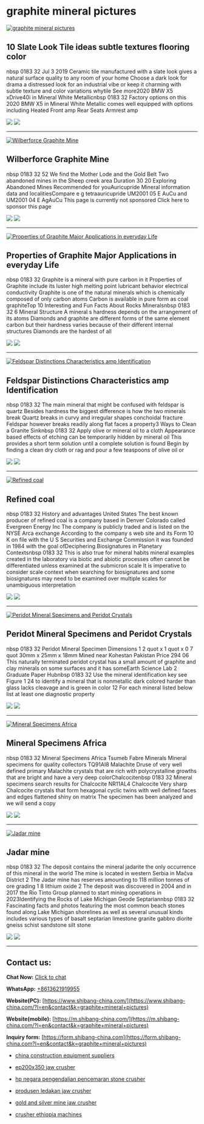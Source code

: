 # graphite mineral pictures

<a href="https://swt.shibang-china.com/?l=en&img&k=graphite+mineral+pictures" target="_blank">![graphite mineral pictures](http://static.shibang-china.com/all-800x300/1062.jpg)</a>

## 10 Slate Look Tile ideas subtle textures flooring color
nbsp 0183 32 Jul 3 2019 Ceramic tile manufactured with a slate look gives a natural surface quality to any room of your home Choose a dark look for drama a distressed look for an industrial vibe or keep it charming with subtle texture and color variations whytile See more2020 BMW X5 xDrive40i in Mineral White Metallicnbsp 0183 32 Factory options on this 2020 BMW X5 in Mineral White Metallic comes well equipped with options including Heated Front amp Rear Seats Armrest amp


<a href="https://whatsapp.shibangsoft.com/WhatsApp.php" target="_blank" title="WhatsApp">![](http://static.shibang-china.com/icon/whatsapp.png)</a> <a href="https://swt.shibang-china.com/?l=en&icon&k=graphite+mineral+pictures" target="_blank">![](http://static.shibang-china.com/icon/chat-en.png)</a>

---

<a href="https://swt.shibang-china.com/?l=en&img&k=graphite+mineral+pictures" target="_blank">![Wilberforce Graphite Mine](http://static.shibang-china.com/all-800x300/114.jpg)</a>

## Wilberforce Graphite Mine
nbsp 0183 32 52 We find the Mother Lode and the Gold Belt Two abandoned mines in the Sheep creek area Duration 30 20 Exploring Abandoned Mines Recommended for youAuricupride Mineral information data and localitiesCompare e g tetraauricupride UM2001 05 E AuCu and UM2001 04 E AgAuCu This page is currently not sponsored Click here to sponsor this page


<a href="https://whatsapp.shibangsoft.com/WhatsApp.php" target="_blank" title="WhatsApp">![](http://static.shibang-china.com/icon/whatsapp.png)</a> <a href="https://swt.shibang-china.com/?l=en&icon&k=graphite+mineral+pictures" target="_blank">![](http://static.shibang-china.com/icon/chat-en.png)</a>

---

<a href="https://swt.shibang-china.com/?l=en&img&k=graphite+mineral+pictures" target="_blank">![Properties of Graphite Major Applications in everyday Life](http://static.shibang-china.com/all-800x300/14.jpg)</a>

## Properties of Graphite Major Applications in everyday Life
nbsp 0183 32 Graphite is a mineral with pure carbon in it Properties of Graphite include its luster high melting point lubricant behavior electrical conductivity Graphite is one of the natural minerals which is chemically composed of only carbon atoms Carbon is available in pure form as coal graphiteTop 10 Interesting and Fun Facts About Rocks Mineralsnbsp 0183 32 6 Mineral Structure A mineral s hardness depends on the arrangement of its atoms Diamonds and graphite are different forms of the same element carbon but their hardness varies because of their different internal structures Diamonds are the hardest of all


<a href="https://whatsapp.shibangsoft.com/WhatsApp.php" target="_blank" title="WhatsApp">![](http://static.shibang-china.com/icon/whatsapp.png)</a> <a href="https://swt.shibang-china.com/?l=en&icon&k=graphite+mineral+pictures" target="_blank">![](http://static.shibang-china.com/icon/chat-en.png)</a>

---

<a href="https://swt.shibang-china.com/?l=en&img&k=graphite+mineral+pictures" target="_blank">![Feldspar Distinctions Characteristics amp Identification](http://static.shibang-china.com/all-800x300/803.jpg)</a>

## Feldspar Distinctions Characteristics amp Identification
nbsp 0183 32 The main mineral that might be confused with feldspar is quartz Besides hardness the biggest difference is how the two minerals break Quartz breaks in curvy and irregular shapes conchoidal fracture Feldspar however breaks readily along flat faces a property3 Ways to Clean a Granite Sinknbsp 0183 32 Apply olive or mineral oil to a cloth Appearance based effects of etching can be temporarily hidden by mineral oil This provides a short term solution until a complete solution is found Begin by finding a clean dry cloth or rag and pour a few teaspoons of olive oil or


<a href="https://whatsapp.shibangsoft.com/WhatsApp.php" target="_blank" title="WhatsApp">![](http://static.shibang-china.com/icon/whatsapp.png)</a> <a href="https://swt.shibang-china.com/?l=en&icon&k=graphite+mineral+pictures" target="_blank">![](http://static.shibang-china.com/icon/chat-en.png)</a>

---

<a href="https://swt.shibang-china.com/?l=en&img&k=graphite+mineral+pictures" target="_blank">![Refined coal](http://static.shibang-china.com/all-800x300/837.jpg)</a>

## Refined coal
nbsp 0183 32 History and advantages United States The best known producer of refined coal is a company based in Denver Colorado called Evergreen Energy Inc The company is publicly traded and is listed on the NYSE Arca exchange According to the company s web site and its Form 10 K on file with the U S Securities and Exchange Commission it was founded in 1984 with the goal ofDeciphering Biosignatures in Planetary Contextsnbsp 0183 32 This is also true for mineral habits mineral examples created in the laboratory via biotic and abiotic processes often cannot be differentiated unless examined at the submicron scale It is imperative to consider scale context when searching for biosignatures and some biosignatures may need to be examined over multiple scales for unambiguous interpretation


<a href="https://whatsapp.shibangsoft.com/WhatsApp.php" target="_blank" title="WhatsApp">![](http://static.shibang-china.com/icon/whatsapp.png)</a> <a href="https://swt.shibang-china.com/?l=en&icon&k=graphite+mineral+pictures" target="_blank">![](http://static.shibang-china.com/icon/chat-en.png)</a>

---

<a href="https://swt.shibang-china.com/?l=en&img&k=graphite+mineral+pictures" target="_blank">![Peridot Mineral Specimens and Peridot Crystals](http://static.shibang-china.com/all-800x300/859.jpg)</a>

## Peridot Mineral Specimens and Peridot Crystals
nbsp 0183 32 Peridot Mineral Specimen Dimensions 1 2 quot x 1 quot x 0 7 quot 30mm x 25mm x 18mm Mined near Kohestan Pakistan Price 294 06 This naturally terminated peridot crystal has a small amount of graphite and clay minerals on some surfaces and it has someEarth Science Lab 2 Graduate Paper Hubnbsp 0183 32 Use the mineral identification key see Figure 1 24 to identify a mineral that is nonmetallic dark colored harder than glass lacks cleavage and is green in color 12 For each mineral listed below list at least one diagnostic property


<a href="https://whatsapp.shibangsoft.com/WhatsApp.php" target="_blank" title="WhatsApp">![](http://static.shibang-china.com/icon/whatsapp.png)</a> <a href="https://swt.shibang-china.com/?l=en&icon&k=graphite+mineral+pictures" target="_blank">![](http://static.shibang-china.com/icon/chat-en.png)</a>

---

<a href="https://swt.shibang-china.com/?l=en&img&k=graphite+mineral+pictures" target="_blank">![Mineral Specimens Africa](http://static.shibang-china.com/all-800x300/1121.jpg)</a>

## Mineral Specimens Africa
nbsp 0183 32 Mineral Specimens Africa Tsumeb Fabre Minerals Mineral specimens for quality collectors TQ91AI8 Malachite Druse of very well defined primary Malachite crystals that are rich with polycrystalline growths that are bright and have a very deep colorChalcocitenbsp 0183 32 Mineral specimens search results for Chalcocite NR11AL4 Chalcocite Very sharp Chalcocite crystals that form hexagonal cyclic twins with well defined faces and edges flattened shiny on matrix The specimen has been analyzed and we will send a copy


<a href="https://whatsapp.shibangsoft.com/WhatsApp.php" target="_blank" title="WhatsApp">![](http://static.shibang-china.com/icon/whatsapp.png)</a> <a href="https://swt.shibang-china.com/?l=en&icon&k=graphite+mineral+pictures" target="_blank">![](http://static.shibang-china.com/icon/chat-en.png)</a>

---

<a href="https://swt.shibang-china.com/?l=en&img&k=graphite+mineral+pictures" target="_blank">![Jadar mine](http://static.shibang-china.com/all-800x300/899.jpg)</a>

## Jadar mine
nbsp 0183 32 The deposit contains the mineral jadarite the only occurrence of this mineral in the world The mine is located in western Serbia in Mačva District 2 The Jadar mine has reserves amounting to 118 million tonnes of ore grading 1 8 lithium oxide 2 The deposit was discovered in 2004 and in 2017 the Rio Tinto Group planned to start mining operations in 2023Identifying the Rocks of Lake Michigan Geode Septariannbsp 0183 32 Fascinating facts and photos featuring the most common beach stones found along Lake Michigan shorelines as well as several unusual kinds includes various types of basalt septarian limestone granite gabbro diorite gneiss schist sandstone silt stone


<a href="https://whatsapp.shibangsoft.com/WhatsApp.php" target="_blank" title="WhatsApp">![](http://static.shibang-china.com/icon/whatsapp.png)</a> <a href="https://swt.shibang-china.com/?l=en&icon&k=graphite+mineral+pictures" target="_blank">![](http://static.shibang-china.com/icon/chat-en.png)</a>

---
## Contact us:

**Chat Now:** [Click to chat](https://swt.shibang-china.com?l=en&contact&k=graphite+mineral+pictures)

**WhatsApp:**  [+8613621919955](https://whatsapp.shibangsoft.com/WhatsApp.php)

**Website(PC):** [https://www.shibang-china.com/](https://www.shibang-china.com/?l=en&contact&k=graphite+mineral+pictures)

**Website(mobile):** [https://m.shibang-china.com/](https://m.shibang-china.com/?l=en&contact&k=graphite+mineral+pictures)

**Inquiry form:** [https://form.shibang-china.com](https://form.shibang-china.com?l=en&contact&k=graphite+mineral+pictures)

* [china construction equipment suppliers](../163/china%20construction%20equipment%20suppliers.md)

* [ep200x350 jaw crusher](../165/ep200x350%20jaw%20crusher.md)

* [hp negara pengendalian pencemaran stone crusher](../161/hp%20negara%20pengendalian%20pencemaran%20stone%20crusher.md)

* [produsen ledakan jaw crusher](../169/produsen%20ledakan%20jaw%20crusher.md)

* [gold and silver mine jaw crusher](../164/gold%20and%20silver%20mine%20jaw%20crusher.md)

* [crusher ethiopia machines](../163/crusher%20ethiopia%20machines.md)
